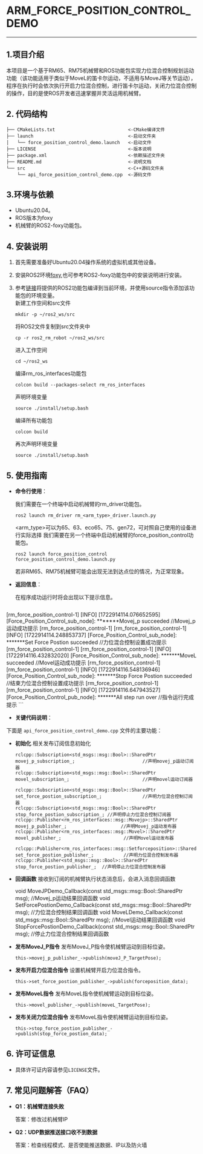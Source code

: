 # ARM_FORCE_POSITION_CONTROL_DEMO

---

## **1.项目介绍**

本项目是一个基于RM65、RM75机械臂和ROS功能包实现力位混合控制规划运动功能（该功能适用于类似于MoveL的笛卡尔运动，不适用与MoveJ等关节运动），程序在执行时会依次执行开启力位混合控制，进行笛卡尔运动，关闭力位混合控制的操作，目的是使ROS开发者迅速掌握并灵活运用机械臂。

## **2. 代码结构**

```
├── CMakeLists.txt                           <-CMake编译文件
├── launch                                   <-启动文件夹
│   └── force_position_control_demo.launch   <-启动文件
├── LICENSE                                  <-版本说明
├── package.xml                              <-依赖描述文件夹
├── README.md                                <-说明文档
└── src                                      <-C++源码文件夹
    └── api_force_position_control_demo.cpp  <-源码文件
```
## **3.环境与依赖**

* Ubuntu20.04。
* ROS版本为foxy
* 机械臂的ROS2-foxy功能包。

##  **4. 安装说明**

1. 首先需要准备好Ubuntu20.04操作系统的虚拟机或其他设备。
2. 安装ROS2环境[foxy](#https://docs.ros.org/en/foxy/Installation/Ubuntu-Install-Debians.html),也可参考ROS2-foxy功能包中的安装说明进行安装。
3. 参考[链接](#https://github.com/RealManRobot/ros2_rm_robot.git)将提供的ROS2功能包编译到当前环境，并使用source指令添加该功能包的环境变量。    
    新建工作空间和src文件
    ```
    mkdir -p ~/ros2_ws/src
    ```

    将ROS2文件复制到src文件夹中
    ```
    cp -r ros2_rm_robot ~/ros2_ws/src
    ```

    进入工作空间
    ```
    cd ~/ros2_ws
    ```

    编译rm_ros_interfaces功能包
    ```
    colcon build --packages-select rm_ros_interfaces
    ```

    声明环境变量
    ```
    source ./install/setup.bash
    ```

    编译所有功能包
    ```
    colcon build
    ```
    
    再次声明环境变量
    ```
    source ./install/setup.bash
    ```

## **5. 使用指南**

* **命令行使用**：

    我们需要在一个终端中启动机械臂的rm_driver功能包。
    ```
    ros2 launch rm_driver rm_<arm_type>_driver.launch.py
    ```
    <arm_type>可以为65、63、eco65、75、gen72，可对照自己使用的设备进行实际选择
    我们需要在另一个终端中启动机械臂的force_position_control功能包。
    ```
    ros2 launch force_position_control force_position_control_demo.launch.py
    ```
    若非RM65、RM75机械臂可能会出现无法到达点位的情况，为正常现象。
* **返回信息**：

    在程序成功运行时将会出现以下提示信息。
    ```
[rm_force_position_control-1] [INFO] [1722914114.076652595] [Force_Position_Control_sub_node]: *******Movej_p succeeded      //Movej_p运动成功提示
[rm_force_position_control-1] 
[rm_force_position_control-1] [INFO] [1722914114.248853737] [Force_Position_Control_sub_node]: *******Set Force Postion succeeded  //力位混合控制设置成功提示
[rm_force_position_control-1] 
[rm_force_position_control-1] [INFO] [1722914116.432832020] [Force_Position_Control_sub_node]: *******MoveL succeeded       //Movel运动成功提示
[rm_force_position_control-1] 
[rm_force_position_control-1] [INFO] [1722914116.548136946] [Force_Position_Control_sub_node]: *******Stop Force Postion succeeded  //结束力位混合控制设置成功提示
[rm_force_position_control-1] 
[rm_force_position_control-1] [INFO] [1722914116.647943527] [Force_Position_Control_pub_node]: *******All step run over      //指令运行完成提示
    ```

* **关键代码说明**：

下面是 `api_force_position_control_demo.cpp` 文件的主要功能：

- **初始化**
相关发布订阅信息初始化

    ```ROS
    rclcpp::Subscription<std_msgs::msg::Bool>::SharedPtr movej_p_subscription_;                         //声明movej_p运动订阅器
    rclcpp::Subscription<std_msgs::msg::Bool>::SharedPtr movel_subscription_;                           //声明movel运动订阅器
    
    rclcpp::Subscription<std_msgs::msg::Bool>::SharedPtr set_force_postion_subscription_;               //声明力位混合控制订阅器
    rclcpp::Subscription<std_msgs::msg::Bool>::SharedPtr stop_force_postion_subscription_; //声明停止力位混合控制订阅器
    rclcpp::Publisher<rm_ros_interfaces::msg::Movejp>::SharedPtr movej_p_publisher_;                    //声明Movej_p运动发布器
    rclcpp::Publisher<rm_ros_interfaces::msg::Movel>::SharedPtr movel_publisher_;                       //声明Movel运动发布器
    
    rclcpp::Publisher<rm_ros_interfaces::msg::Setforceposition>::SharedPtr set_force_postion_publisher_;           //声明力位混合控制发布器
    rclcpp::Publisher<std_msgs::msg::Bool>::SharedPtr stop_force_postion_publisher_;  //声明停止力位混合控制发布器
    ```

- **回调函数**
接收到订阅的机械臂执行状态消息后，会进入消息回调函数

    void MoveJPDemo_Callback(const std_msgs::msg::Bool::SharedPtr msg);                                 //Movej_p运动结果回调函数
    void SetForcePostionDemo_Callback(const std_msgs::msg::Bool::SharedPtr msg);                        //力位混合控制结果回调函数
    void MoveLDemo_Callback(const std_msgs::msg::Bool::SharedPtr msg);                                  //Movel运动结果回调函数
    void StopForcePostionDemo_Callback(const std_msgs::msg::Bool::SharedPtr msg); //停止力位混合控制结果回调函数

- **发布MoveJ_P指令**
发布MoveJ_P指令使机械臂运动到目标位姿。

    ```ROS
    this->movej_p_publisher_->publish(moveJ_P_TargetPose);
    ```

- **发布开启力位混合指令**
设置机械臂开启力位混合指令。

    ```ROS
    this->set_force_postion_publisher_->publish(forceposition_data);
    ```

- **发布MoveL指令**
发布MoveL指令使机械臂运动到目标位姿。

    ```ROS
    this->movel_publisher_->publish(moveL_TargetPose);
    ```

- **发布关闭力位混合指令**
发布MoveL指令使机械臂运动到目标位姿。

    ```ROS
    this->stop_force_postion_publisher_->publish(stop_force_postion_data);
    ```

## **6. 许可证信息**

* 具体许可证内容请参见`LICENSE`文件。

## **7. 常见问题解答（FAQ）**

- **Q1：机械臂连接失败**

  答案：修改过机械臂IP

- **Q2：UDP数据推送接口收不到数据**

  答案：检查线程模式、是否使能推送数据、IP以及防火墙

